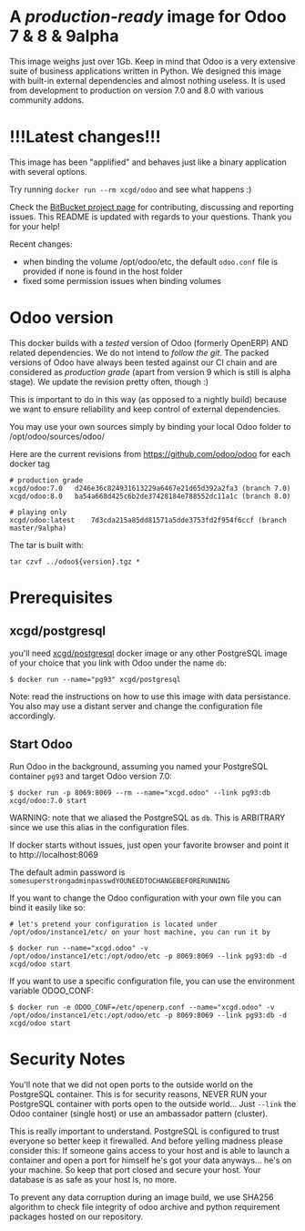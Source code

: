 A *production-ready* image for Odoo 7 & 8 & 9alpha
==================================================

This image weighs just over 1Gb. Keep in mind that Odoo is a very extensive suite of business applications written in Python. We designed this image with built-in external dependencies and almost nothing useless. It is used from development to production on version 7.0 and 8.0 with various community addons.

!!!Latest changes!!!
====================
This image has been "applified" and behaves just like a binary application with several options.

Try running ```docker run --rm xcgd/odoo``` and see what happens :)

Check the [BitBucket project page][2] for contributing, discussing and reporting issues.
This README is updated with regards to your questions. Thank you for your help!

Recent changes: 

- when binding the volume /opt/odoo/etc, the default `odoo.conf` file is provided if none is found in the host folder
- fixed some permission issues when binding volumes

Odoo version
============

This docker builds with a *tested* version of Odoo (formerly OpenERP) AND related dependencies. We do not intend to *follow the git*. The packed versions of Odoo have always been tested against our CI chain and are considered as *production grade* (apart from version 9 which is still is alpha stage). We update the revision pretty often, though :)

This is important to do in this way (as opposed to a nightly build) because we want to ensure reliability and keep control of external dependencies.

You may use your own sources simply by binding your local Odoo folder to /opt/odoo/sources/odoo/

Here are the current revisions from https://github.com/odoo/odoo for each docker tag

    # production grade
    xcgd/odoo:7.0	d246e36c824931613229a6467e21d65d392a2fa3 (branch 7.0)
    xcgd/odoo:8.0	ba54a668d425c6b2de37428184e788552dc11a1c (branch 8.0)

    # playing only
    xcgd/odoo:latest	7d3cda215a85dd81571a5dde3753fd2f954f6ccf (branch master/9alpha)

The tar is built with:

    tar czvf ../odoo${version}.tgz *

Prerequisites
=============

xcgd/postgresql
---------------

you'll need [xcgd/postgresql][1] docker image or any other PostgreSQL image of your choice that you link with Odoo under the name `db`:

    $ docker run --name="pg93" xcgd/postgresql

Note: read the instructions on how to use this image with data persistance. You also may use a distant server and change the configuration file accordingly.

Start Odoo
----------

Run Odoo in the background, assuming you named your PostgreSQL container `pg93` and target Odoo version 7.0:

    $ docker run -p 8069:8069 --rm --name="xcgd.odoo" --link pg93:db xcgd/odoo:7.0 start


WARNING: note that we aliased the PostgreSQL as `db`. This is ARBITRARY since we use this alias in the configuration files.

If docker starts without issues, just open your favorite browser and point it to http://localhost:8069	

The default admin password is `somesuperstrongadminpasswdYOUNEEDTOCHANGEBEFORERUNNING`

If you want to change the Odoo configuration with your own file you can bind it easily like so: 

    # let's pretend your configuration is located under /opt/odoo/instance1/etc/ on your host machine, you can run it by

    $ docker run --name="xcgd.odoo" -v /opt/odoo/instance1/etc:/opt/odoo/etc -p 8069:8069 --link pg93:db -d xcgd/odoo start

If you want to use a specific configuration file, you can use the environment variable ODOO_CONF:

    $ docker run -e ODOO_CONF=/etc/openerp.conf --name="xcgd.odoo" -v /opt/odoo/instance1/etc:/opt/odoo/etc -p 8069:8069 --link pg93:db -d xcgd/odoo start

Security Notes
==============

You'll note that we did not open ports to the outside world on the PostgreSQL container. This is for security reasons, NEVER RUN your PostgreSQL container with ports open to the outside world... Just `--link` the Odoo container (single host) or use an ambassador pattern (cluster).

This is really important to understand. PostgreSQL is configured to trust everyone so better keep it firewalled. And before yelling madness please consider this: If someone gains access to your host and is able to launch a container and open a port for himself he's got your data anyways... he's on your machine. So keep that port closed and secure your host. Your database is as safe as your host is, no more.

To prevent any data corruption during an image build, we use SHA256 algorithm to check file integrity of odoo archive and python requirement packages hosted on our repository.


  [1]: https://registry.hub.docker.com/u/xcgd/postgresql/
  [2]: https://bitbucket.org/xcgd/odoo
